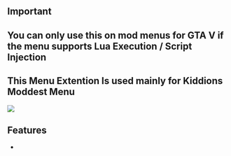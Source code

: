 

## Important 
## You can only use this on mod menus for GTA V if the menu supports Lua Execution / Script Injection
## This Menu Extention Is used mainly for Kiddions Moddest Menu

<img src="https://cdn.discordapp.com/attachments/1151144869495058474/1159562763425816647/image.png?ex=653179fa&is=651f04fa&hm=82106012171c081b54729d8d77ca337028659cfb8849b2b74862fd97a8f32a4b&">

## Features
- 
